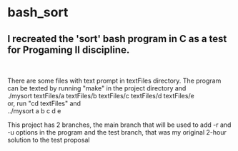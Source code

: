 <h1> bash_sort </h1>
<h2> I recreated the 'sort' bash program in C as a test for Progaming II discipline. </h2>

</br>
<p> There are some files with text prompt in textFiles directory. The program can be texted by running "make" in the project directory and </br>
./mysort textFiles/a textFiles/b textFiles/c textFiles/d textFiles/e </br>
or, run "cd textFiles" and </br>
../mysort a b c d e
</p>
<p>This project has 2 branches, the main branch that will be used to add -r and -u options in the program and the test branch, that was my original 2-hour solution to the test proposal</p>
